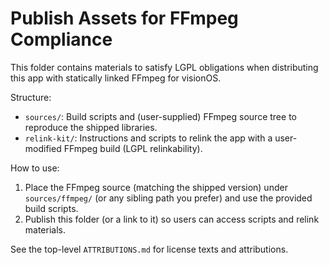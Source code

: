 # Publish Assets for FFmpeg Compliance

This folder contains materials to satisfy LGPL obligations when distributing this app with statically linked FFmpeg for visionOS.

Structure:
- `sources/`: Build scripts and (user-supplied) FFmpeg source tree to reproduce the shipped libraries.
- `relink-kit/`: Instructions and scripts to relink the app with a user-modified FFmpeg build (LGPL relinkability).

How to use:
1) Place the FFmpeg source (matching the shipped version) under `sources/ffmpeg/` (or any sibling path you prefer) and use the provided build scripts.
2) Publish this folder (or a link to it) so users can access scripts and relink materials.

See the top-level `ATTRIBUTIONS.md` for license texts and attributions.

